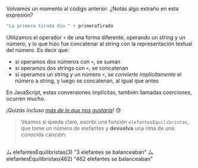 Volvamos un momento al código anterior. ¿Notás algo extraño en esta expresión?

```javascript
"La primera tirada dio " + primeraTirada
```

Utilizamos el operador `+` de una forma diferente, operando un string y un número, y lo que hizo fue concatenar al string con la representación textual del número. Es decir que:

* si operamos dos números con `+`, se suman
* si operamos dos strings con `+`, se concatenan
* si operamos un string y un número `+`, se _convierte implícitamente_ el número a string, y luego se concatenan, al igual que antes

En JavaScript, estas conversiones implícitas, también llamadas _coerciones_, ocurren mucho.

_¡Quizás incluso [más de lo que nos gustaría](https://archive.org/details/wat_destroyallsoftware)!_ :sweat:

> Veamos si queda claro, escribí una función `elefantesEquilibristas`, que tome un número de elefantes y **devuelva** una rima de una conocida canción:
> 
> ```javascript
ム elefantesEquilibristas(3)
"3 elefantes se balanceaban"
ム elefantesEquilibristas(462)
"462 elefantes se balanceaban"
```
